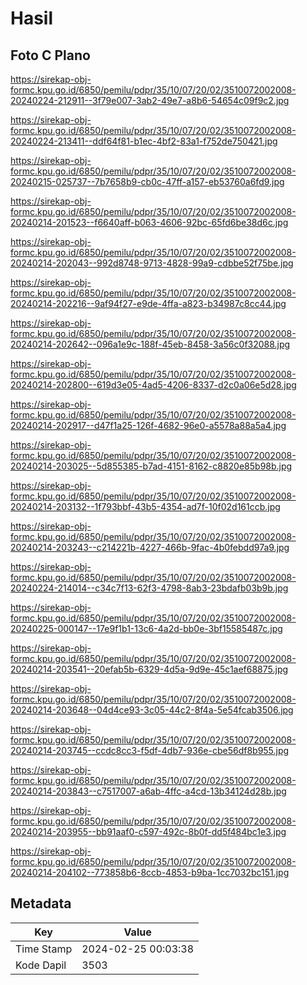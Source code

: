 # Hasil

## Foto C Plano

https://sirekap-obj-formc.kpu.go.id/6850/pemilu/pdpr/35/10/07/20/02/3510072002008-20240224-212911--3f79e007-3ab2-49e7-a8b6-54654c09f9c2.jpg

https://sirekap-obj-formc.kpu.go.id/6850/pemilu/pdpr/35/10/07/20/02/3510072002008-20240224-213411--ddf64f81-b1ec-4bf2-83a1-f752de750421.jpg

https://sirekap-obj-formc.kpu.go.id/6850/pemilu/pdpr/35/10/07/20/02/3510072002008-20240215-025737--7b7658b9-cb0c-47ff-a157-eb53760a6fd9.jpg

https://sirekap-obj-formc.kpu.go.id/6850/pemilu/pdpr/35/10/07/20/02/3510072002008-20240214-201523--f6640aff-b063-4606-92bc-65fd6be38d6c.jpg

https://sirekap-obj-formc.kpu.go.id/6850/pemilu/pdpr/35/10/07/20/02/3510072002008-20240214-202043--992d8748-9713-4828-99a9-cdbbe52f75be.jpg

https://sirekap-obj-formc.kpu.go.id/6850/pemilu/pdpr/35/10/07/20/02/3510072002008-20240214-202216--9af94f27-e9de-4ffa-a823-b34987c8cc44.jpg

https://sirekap-obj-formc.kpu.go.id/6850/pemilu/pdpr/35/10/07/20/02/3510072002008-20240214-202642--096a1e9c-188f-45eb-8458-3a56c0f32088.jpg

https://sirekap-obj-formc.kpu.go.id/6850/pemilu/pdpr/35/10/07/20/02/3510072002008-20240214-202800--619d3e05-4ad5-4206-8337-d2c0a06e5d28.jpg

https://sirekap-obj-formc.kpu.go.id/6850/pemilu/pdpr/35/10/07/20/02/3510072002008-20240214-202917--d47f1a25-126f-4682-96e0-a5578a88a5a4.jpg

https://sirekap-obj-formc.kpu.go.id/6850/pemilu/pdpr/35/10/07/20/02/3510072002008-20240214-203025--5d855385-b7ad-4151-8162-c8820e85b98b.jpg

https://sirekap-obj-formc.kpu.go.id/6850/pemilu/pdpr/35/10/07/20/02/3510072002008-20240214-203132--1f793bbf-43b5-4354-ad7f-10f02d161ccb.jpg

https://sirekap-obj-formc.kpu.go.id/6850/pemilu/pdpr/35/10/07/20/02/3510072002008-20240214-203243--c214221b-4227-466b-9fac-4b0febdd97a9.jpg

https://sirekap-obj-formc.kpu.go.id/6850/pemilu/pdpr/35/10/07/20/02/3510072002008-20240224-214014--c34c7f13-62f3-4798-8ab3-23bdafb03b9b.jpg

https://sirekap-obj-formc.kpu.go.id/6850/pemilu/pdpr/35/10/07/20/02/3510072002008-20240225-000147--17e9f1b1-13c6-4a2d-bb0e-3bf15585487c.jpg

https://sirekap-obj-formc.kpu.go.id/6850/pemilu/pdpr/35/10/07/20/02/3510072002008-20240214-203541--20efab5b-6329-4d5a-9d9e-45c1aef68875.jpg

https://sirekap-obj-formc.kpu.go.id/6850/pemilu/pdpr/35/10/07/20/02/3510072002008-20240214-203648--04d4ce93-3c05-44c2-8f4a-5e54fcab3506.jpg

https://sirekap-obj-formc.kpu.go.id/6850/pemilu/pdpr/35/10/07/20/02/3510072002008-20240214-203745--ccdc8cc3-f5df-4db7-936e-cbe56df8b955.jpg

https://sirekap-obj-formc.kpu.go.id/6850/pemilu/pdpr/35/10/07/20/02/3510072002008-20240214-203843--c7517007-a6ab-4ffc-a4cd-13b34124d28b.jpg

https://sirekap-obj-formc.kpu.go.id/6850/pemilu/pdpr/35/10/07/20/02/3510072002008-20240214-203955--bb91aaf0-c597-492c-8b0f-dd5f484bc1e3.jpg

https://sirekap-obj-formc.kpu.go.id/6850/pemilu/pdpr/35/10/07/20/02/3510072002008-20240214-204102--773858b6-8ccb-4853-b9ba-1cc7032bc151.jpg


## Metadata

| Key        | Value               |
| ---------- | ------------------- |
| Time Stamp | 2024-02-25 00:03:38 |
| Kode Dapil | 3503                |



